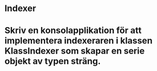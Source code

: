 # Indexer
# Skriv en konsolapplikation för att implementera indexeraren i klassen KlassIndexer som skapar en serie objekt av typen sträng.
